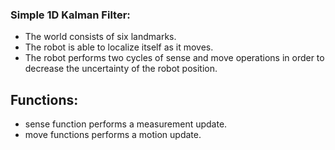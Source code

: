 ### Simple 1D Kalman Filter:
* The world consists of six landmarks.
* The robot is able to localize itself as it moves.
* The robot performs two cycles of sense and move operations in order to decrease the uncertainty of the robot position.

## Functions:
* sense function performs a measurement update.
* move functions performs a motion update.
